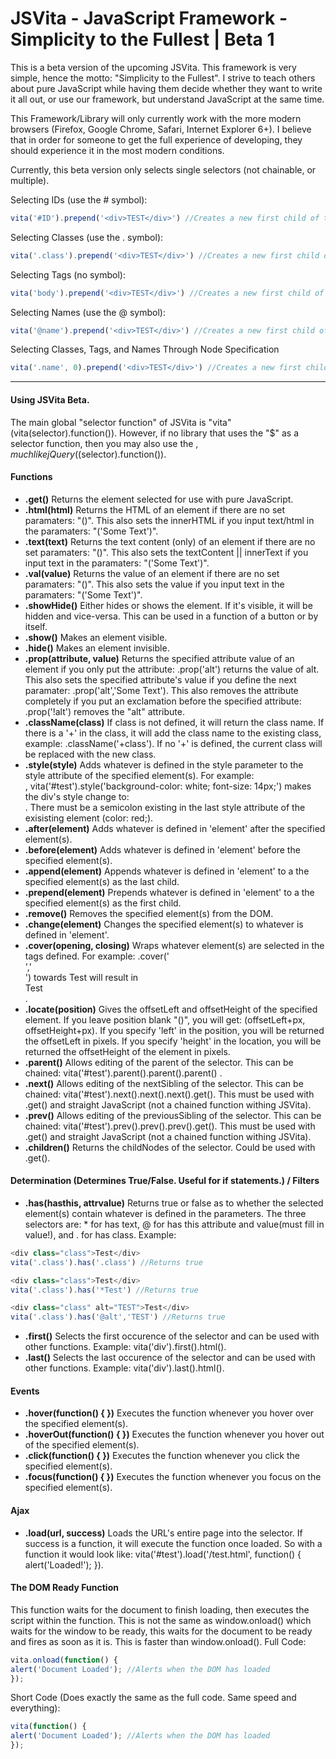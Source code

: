 JSVita - JavaScript Framework - Simplicity to the Fullest | Beta 1
===============================

This is a beta version of the upcoming JSVita. This framework is very simple, hence the motto: "Simplicity to the Fullest". I strive to teach others about pure JavaScript while having them decide whether they want to write it all out, or use our framework, but understand JavaScript at the same time.

This Framework/Library will only currently work with the more modern browsers (Firefox, Google Chrome, Safari, Internet Explorer 6+). I believe that in order for someone to get the full experience of developing, they should experience it in the most modern conditions.

Currently, this beta version only selects single selectors (not chainable, or multiple).

Selecting IDs (use the # symbol):
```javascript
vita('#ID').prepend('<div>TEST</div>') //Creates a new first child of the ID: ID
```

Selecting Classes (use the . symbol):
```javascript
vita('.class').prepend('<div>TEST</div>') //Creates a new first child of all classes with the class name: class
```

Selecting Tags (no symbol):
```javascript
vita('body').prepend('<div>TEST</div>') //Creates a new first child of the tag: body
```

Selecting Names (use the @ symbol):
```javascript
vita('@name').prepend('<div>TEST</div>') //Creates a new first child of elements with the name: name
```

Selecting Classes, Tags, and Names Through Node Specification
```javascript
vita('.name', 0).prepend('<div>TEST</div>') //Creates a new first child of the first element that contains the class name: class
```
-------------
#### Using JSVita Beta.  
The main global "selector function" of JSVita is "vita" (vita(selector).function()). However, if no library that uses the "$" as a selector function, then you may also use the $, much like jQuery ($(selector).function()).

#### Functions
* __.get()__ Returns the element selected for use with pure JavaScript.
* __.html(html)__ Returns the HTML of an element if there are no set paramaters: "()". This also sets the innerHTML if you input text/html in the paramaters: "('Some Text')".
* __.text(text)__ Returns the text content (only) of an element if there are no set paramaters: "()". This also sets the textContent || innerText if you input text in the paramaters: "('Some Text')".
* __.val(value)__ Returns the value of an element if there are no set paramaters: "()". This also sets the value if you input text in the paramaters: "('Some Text')".
* __.showHide()__ Either hides or shows the element. If it's visible, it will be hidden and vice-versa. This can be used in a function of a button or by itself.
* __.show()__ Makes an element visible.
* __.hide()__ Makes an element invisible.
* __.prop(attribute, value)__ Returns the specified attribute value of an element if you only put the attribute: .prop('alt') returns the value of alt. This also sets the specified attribute's value if you define the next paramater: .prop('alt','Some Text'). This also removes the attribute completely if you put an exclamation before the specified attribute: .prop('!alt') removes the "alt" attribute.
* __.className(class)__ If class is not defined, it will return the class name. If there is a '+' in the class, it will add the class name to the existing class, example: .className('+class'). If no '+' is defined, the current class will be replaced with the new class.
* __.style(style)__ Adds whatever is defined in the style parameter to the style attribute of the specified element(s). For example: <div id="test" style="color: red;"></div>, vita('#test').style('background-color: white; font-size: 14px;') makes the div's style change to: <div id="test" style="color: red;background-color: white; font-size: 14px;"></div>. There must be a semicolon existing in the last style attribute of the exisisting element (color: red;).
* __.after(element)__ Adds whatever is defined in 'element' after the specified element(s).
* __.before(element)__ Adds whatever is defined in 'element' before the specified element(s).
* __.append(element)__ Appends whatever is defined in 'element' to a the specified element(s) as the last child.
* __.prepend(element)__ Prepends whatever is defined in 'element' to a the specified element(s) as the first child.
* __.remove()__ Removes the specified element(s) from the DOM.
* __.change(element)__ Changes the specified element(s) to whatever is defined in 'element'.
* __.cover(opening, closing)__ Wraps whatever element(s) are selected in the tags defined. For example: .cover('<div class="test">','</div>') towards <span>Test</span> will result in <div class="test"><span>Test</span></div>.
* __.locate(position)__ Gives the offsetLeft and offsetHeight of the specified element. If you leave position blank "()", you will get: (offsetLeft+px, offsetHeight+px). If you specify 'left' in the position, you will be returned the offsetLeft in pixels. If you specify 'height' in the location, you will be returned the offsetHeight of the element in pixels.
* __.parent()__ Allows editing of the parent of the selector. This can be chained: vita('#test').parent().parent().parent() .
* __.next()__ Allows editing of the nextSibling of the selector. This can be chained: vita('#test').next().next().next().get(). This must be used with .get() and straight JavaScript (not a chained function withing JSVita).
* __.prev()__ Allows editing of the previousSibling of the selector. This can be chained: vita('#test').prev().prev().prev().get(). This must be used with .get() and straight JavaScript (not a chained function withing JSVita).
* __.children()__ Returns the childNodes of the selector. Could be used with .get().


#### Determination (Determines True/False. Useful for if statements.) / Filters
* __.has(hasthis, attrvalue)__ Returns true or false as to whether the selected element(s) contain whatever is defined in the parameters. The three selectors are: * for has text, @ for has this attribute and value(must fill in value!), and . for has class. Example:

```javascript
<div class="class">Test</div>
vita('.class').has('.class') //Returns true
```

```javascript
<div class="class">Test</div>
vita('.class').has('*Test') //Returns true
```

```javascript
<div class="class" alt="TEST">Test</div>
vita('.class').has('@alt','TEST') //Returns true
```

* __.first()__ Selects the first occurence of the selector and can be used with other functions. Example: vita('div').first().html().
* __.last()__ Selects the last occurence of the selector and can be used with other functions. Example: vita('div').last().html().


#### Events
* __.hover(function() { })__ Executes the function whenever you hover over the specified element(s).
* __.hoverOut(function() { })__ Executes the function whenever you hover out of the specified element(s).
* __.click(function() { })__ Executes the function whenever you click the specified element(s).
* __.focus(function() { })__ Executes the function whenever you focus on the specified element(s).


#### Ajax
* __.load(url, success)__ Loads the URL's entire page into the selector. If success is a function, it will execute the function once loaded. So with a function it would look like: vita('#test').load('/test.html', function() { alert('Loaded!'); }).


#### The DOM Ready Function
This function waits for the document to finish loading, then executes the script within the function. This is not the same as window.onload() which waits for the window to be ready, this waits for the document to be ready and fires as soon as it is. This is faster than window.onload().
Full Code:
```javascript
vita.onload(function() {
alert('Document Loaded'); //Alerts when the DOM has loaded
});
```

Short Code (Does exactly the same as the full code. Same speed and everything):
```javascript
vita(function() {
alert('Document Loaded'); //Alerts when the DOM has loaded
});
```

